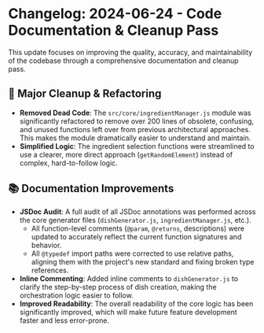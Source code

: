 # Changelog: 2024-06-24 - Code Documentation & Cleanup Pass

This update focuses on improving the quality, accuracy, and maintainability of the codebase through a comprehensive documentation and cleanup pass.

## 🧹 Major Cleanup & Refactoring

-   **Removed Dead Code**: The `src/core/ingredientManager.js` module was significantly refactored to remove over 200 lines of obsolete, confusing, and unused functions left over from previous architectural approaches. This makes the module dramatically easier to understand and maintain.
-   **Simplified Logic**: The ingredient selection functions were streamlined to use a clearer, more direct approach (`getRandomElement`) instead of complex, hard-to-follow logic.

## 📚 Documentation Improvements

-   **JSDoc Audit**: A full audit of all JSDoc annotations was performed across the core generator files (`dishGenerator.js`, `ingredientManager.js`, etc.).
    -   All function-level comments (`@param`, `@returns`, descriptions) were updated to accurately reflect the current function signatures and behavior.
    -   All `@typedef` import paths were corrected to use relative paths, aligning them with the project's new standard and fixing broken type references.
-   **Inline Commenting**: Added inline comments to `dishGenerator.js` to clarify the step-by-step process of dish creation, making the orchestration logic easier to follow.
-   **Improved Readability**: The overall readability of the core logic has been significantly improved, which will make future feature development faster and less error-prone. 